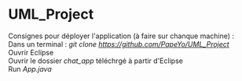 # UML_Project

Consignes pour déployer l'application (à faire sur chanque machine) :  
Dans un terminal : *git clone https://github.com/PapeYo/UML_Project*  
Ouvrir Eclipse    
Ouvrir le dossier *chat_app* téléchrgé à partir d'Eclipse  
Run *App.java*  
